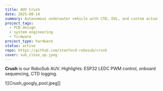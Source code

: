 ```yaml
---
title: AUV Crush
date: 2025-08-14
summary: Autonomous underwater vehicle with CTD, DVL, and custom actuation.
project_tags:
  - PCB design
  - system engineering
  - firmware
project_type: hardware
status: active
repo: https://github.com/stanford-robosub/crush
cover: sub_close_up.jpeg
---
```

**Crush** is our RoboSub AUV. Highlights: ESP32 LEDC PWM control, onboard sequencing, CTD logging.

![[Crush_googly_pool.jpeg]]